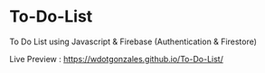 # To-Do-List
To Do List using Javascript & Firebase (Authentication &amp; Firestore)

Live Preview : https://wdotgonzales.github.io/To-Do-List/
